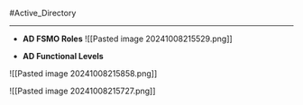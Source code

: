 #Active_Directory 

---

- **AD FSMO Roles**
![[Pasted image 20241008215529.png]]

- **AD Functional Levels**

![[Pasted image 20241008215858.png]]

![[Pasted image 20241008215727.png]]

